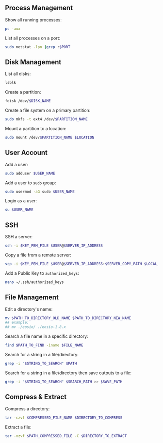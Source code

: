 ## Process Management
Show all running processes:
```sh
ps -aux
```
List all processes on a port:
```sh
sudo netstat -lpn |grep :$PORT
```
## Disk Management
List all disks:
```sh
lsblk
```
Create a partition:
```sh
fdisk /dev/$DISK_NAME
```
Create a file system on a primary partition:
```sh
sudo mkfs -t ext4 /dev/$PARTITION_NAME
```
Mount a partition to a location:
```sh
sudo mount /dev/$PARTITION_NAME $LOCATION
```
## User Account
Add a user:
```sh
sudo adduser $USER_NAME
```
Add a user to `sudo` group:
```sh
sudo usermod -aG sudo $USER_NAME
```
Login as a user:
```sh
su $USER_NAME
```
## SSH
SSH a server:
```sh
ssh -i $KEY_PEM_FILE $USER@$SERVER_IP_ADDRESS
```
Copy a file from a remote server:
```sh
scp -i $KEY_PEM_FILE $USER@$SERVER_IP_ADDRESS:$SERVER_COPY_PATH $LOCAL_SAVE_PATH
```
Add a Public Key to `authorized_keys`:
```sh
nano ~/.ssh/authorized_keys
```
## File Management
Edit a directory's name:
```sh
mv $PATH_TO_DIRECTORY_OLD_NAME $PATH_TO_DIRECTORY_NEW_NAME
## example:
## mv ./eosio/ ./eosio-1.8.x
```
Search a file name in a specific directory:
```sh
find $PATH_TO_FIND -iname $FILE_NAME
```
Search for a string in a file/directory:
```sh
grep -i "$STRING_TO_SEARCH" $PATH
```
Search for a string in a file/directory then save outputs to a file:
```sh
grep -i "$STRING_TO_SEARCH" $SEARCH_PATH >> $SAVE_PATH 
```

## Compress & Extract
Compress a directory:
```sh
tar -czvf $COMPRESSED_FILE_NAME $DIRECTORY_TO_COMPRESS
```

Extract a file:
```sh
tar -xzvf $PATH_COMPRESSED_FILE -C $DIRECTORY_TO_EXTRACT
```
